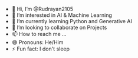 - 👋 Hi, I’m @Rudrayan2105
- 👀 I’m interested in AI & Machine Learning
- 🌱 I’m currently learning Python and Generative AI
- 💞️ I’m looking to collaborate on Projects
- 📫 How to reach me ...
- 😄 Pronouns: He/Him
- ⚡ Fun fact: I don't sleep

<!---
Rudrayan2105/Rudrayan2105 is a ✨ special ✨ repository because its `README.md` (this file) appears on your GitHub profile.
You can click the Preview link to take a look at your changes.
--->
